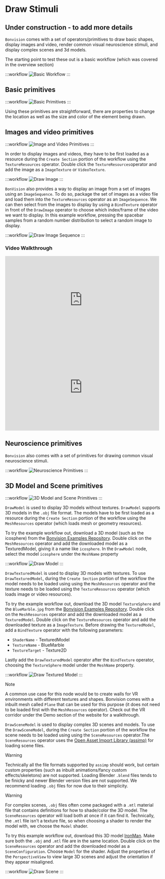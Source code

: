 # Draw Stimuli
## Under construction - to add more details
`Bonvision` comes with a set of operators/primitives to draw basic shapes, display images and video, render common visual neuroscience stimuli, and display complex scenes and 3d models.

The starting point to test these out is a basic workflow (which was covered in the overview section)

:::workflow
![Basic Workflow](../workflows/overview-draw-circle.bonsai)
:::

## Basic primitives

:::workflow
![Basic Primitives](../workflows/draw-stimuli-basic-primitives.bonsai)
:::

Using these primitives are straightforward, there are properties to change the location as well as the size and color of the element being drawn.


## Images and video primitives
:::workflow
![Image and Video Primitives](../workflows/draw-stimuli-image-video-primitives.bonsai)
:::

In order to display images and videos, they have to be first loaded as a resource during the `Create Section` portion of the workflow using the `TextureResources` operator. Double click the `TextureResources`operator and add the image as a `ImageTexture` or `VideoTexture`.

:::workflow
![Draw Image](../workflows/draw-stimuli-image-draw-image.bonsai)
:::

`BonVision` also provides a way to display an image from a set of images using an `ImageSequence`. To do so, package the set of images as a video file and load them into the `TextureResources` operator as an `ImageSequence`.
We can then select from the images to display by using a `BindTexture` operator in front of the `DrawImage` operator to choose which index/frame of the video we want to display.
In this example workflow, pressing the spacebar samples from a random number distribution to select a random image to display.

:::workflow
![Draw Image Sequence](../workflows/draw-stimuli-draw-image-sequence.bonsai)
:::


### Video Walkthrough
<div style="max-width: 500px;">
<iframe width=100% height="282" src="https://www.youtube.com/embed/I3JuU_-PJuE" title="BonVision quick tips: How to display an image" frameborder="0" allow="accelerometer; autoplay; clipboard-write; encrypted-media; gyroscope; picture-in-picture; web-share" referrerpolicy="strict-origin-when-cross-origin" allowfullscreen></iframe>
</div>

<div style="max-width: 500px">
<iframe width=100% height="282" src="https://www.youtube.com/embed/gYlgBgvSrmg" title="BonVision quick tips: Playing a movie" frameborder="0" allow="accelerometer; autoplay; clipboard-write; encrypted-media; gyroscope; picture-in-picture; web-share" referrerpolicy="strict-origin-when-cross-origin" allowfullscreen></iframe>
</div>


## Neuroscience primitives
`Bonvision` also comes with a set of primitives for drawing common visual neuroscience stimuli.

:::workflow
![Neuroscience Primitives](../workflows/draw-stimuli-neuroscience-primitives.bonsai)
:::

## 3D Model and Scene primitives

:::workflow
![3D Model and Scene Primitives](../workflows/draw-stimuli-scene-model-primitives.bonsai)
:::

`DrawModel` is used to display 3D models without textures. `DrawModel` supports 3D models in the `.obj` file format.
The models have to be first loaded as a resource during the `Create Section` portion of the workflow using the `MeshResources` operator (which loads mesh or geometry resources).

To try the example workflow out, download a 3D model (such as the icosphere) from the [Bonvision Examples Repository](https://github.com/bonvision/examples/tree/master/Primitives).
Double click on the `MeshResources` operator and add the downloaded model as a TexturedModel, giving it a name like `icosphere`.
In the `DrawModel` node, select the model `icosphere` under the `MeshName` property

:::workflow
![Draw Model](../workflows/draw-stimuli-model.bonsai)
:::

`DrawTexturedModel` is used to display 3D models with textures.  To use `DrawTexturedModel`, during the `Create Section` portion of the workflow the model needs to be loaded using using the  `MeshResources` operator and the texture needs to be loaded using the `TextureResources` operator (which loads image or video resources).

To try the example workflow out, download the 3D model `TextureSphere` and the `BlueMarble.jpg` from the [Bonvision Examples Repository](https://github.com/bonvision/examples/tree/master/Primitives).
Double click on the `MeshResources` operator and add the downloaded model as a `TexturedModel`. Double click on the `TextureResources` operator and add the downloaded texture as a `ImageTexture`. 
Before drawing the  `TexturedModel`, add a `BindTexture` operator with the following parameters:

- `ShaderName` - TexturedModel
- `TextureName` - BlueMarble
- `TextureTarget` - Texture2D

Lastly add the `DrawTexturedModel` operator after the `BindTexture` operator, choosing the `TextureSphere` model under the `MeshName` property.

:::workflow
![Draw Textured Model](../workflows/draw-stimuli-textured-model.bonsai)
:::

> [!Note]
> A common use case for this node would be to create walls for VR environments with different textures and shapes. Bonvision comes with a inbuilt mesh called `Plane` that can be used for this purpose (it does not need to be loaded first with the `MeshResources` operator). Check out the VR corridor under the Demo section of the website for a walkthrough.

`DrawSceneModel` is used to display complex 3D scenes and models.  To use the `DrawSceneModel`, during the `Create Section` portion of the workflow the scene needs to be loaded using using the `SceneResources` operator.The `SceneResources` operator uses the [Open Asset Import Library (assimp)](https://github.com/assimp/assimp) for loading scene files. 

> [!Warning]
> Technically all the file formats supported by `assimp` should work, but certain custom properties (such as inbuilt animations/fancy custom effects/skeletons) are not supported. Loading Blender `.blend` files tends to be finicky and newer Blender version files are not supported. We recommend loading `.obj` files for now due to their simplicity.

> [!Warning]
> For complex scenes, `.obj` files often come packaged with a `.mtl` material file that contains definitions for how to shade/color the 3D model. The `SceneResources` operator will load both at once if it can find it. Technically, the `.mtl` file isn't a texture file, so when choosing a shader to render the model with, we choose the `Model` shader.

To try this example workflow out, download this 3D model [IronMan](https://free3d.com/3d-model/ironman-rigged-original-model--98611.html). Make sure both the `.obj` and `.mtl` file are in the same location. Double click on the `SceneResources` operator and add the downloaded model as a `SceneConfiguration`. Choose `Model` for the shader. Adjust the properties of the `PerspectiveView` to view  large 3D scenes and adjust the orientation if they appear misaligned.

:::workflow
![Draw Scene](../workflows/draw-stimuli-scene.bonsai)
:::






